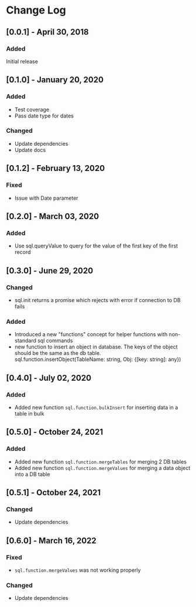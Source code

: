 # Change Log

## [0.0.1] - April 30, 2018

### Added

Initial release

## [0.1.0] - January 20, 2020

### Added

-   Test coverage
-   Pass date type for dates

### Changed

-   Update dependencies
-   Update docs

## [0.1.2] - February 13, 2020

### Fixed

-   Issue with Date parameter

## [0.2.0] - March 03, 2020

### Added

-   Use sql.queryValue to query for the value of the first key of the first record

## [0.3.0] - June 29, 2020

### Changed

-   sql.init returns a promise which rejects with error if connection to DB fails

### Added

-   Introduced a new "functions" concept for helper functions with non-standard sql commands
-   new function to insert an object in database. The keys of the object should be the same as the db table. sql.function.insertObject(TableName: string, Obj: {[key: string]: any})

## [0.4.0] - July 02, 2020

### Added

-   Added new function `sql.function.bulkInsert` for inserting data in a table in bulk

## [0.5.0] - October 24, 2021

### Added

-   Added new function `sql.function.mergeTables` for merging 2 DB tables
-   Added new function `sql.function.mergeValues` for merging a data object into a DB table

## [0.5.1] - October 24, 2021

### Changed

-   Update dependencies

## [0.6.0] - March 16, 2022

### Fixed

-   `sql.function.mergeValues` was not working properly

### Changed

-   Update dependencies
